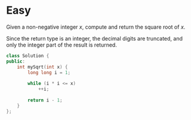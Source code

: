 # Easy

Given a non-negative integer $x$, compute and return the square root of $x$.

Since the return type is an integer, the decimal digits are truncated, and only the integer part of the result is returned.

```cpp
class Solution {
public:
    int mySqrt(int x) {
        long long i = 1;
        
        while (i * i <= x)
            ++i;
        
        return i - 1;
    }
};
```
